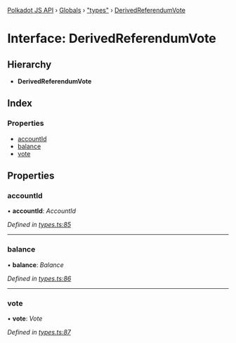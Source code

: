 [Polkadot JS API](../README.md) › [Globals](../globals.md) › ["types"](../modules/_types_.md) › [DerivedReferendumVote](_types_.derivedreferendumvote.md)

# Interface: DerivedReferendumVote

## Hierarchy

* **DerivedReferendumVote**

## Index

### Properties

* [accountId](_types_.derivedreferendumvote.md#accountid)
* [balance](_types_.derivedreferendumvote.md#balance)
* [vote](_types_.derivedreferendumvote.md#vote)

## Properties

###  accountId

• **accountId**: *AccountId*

*Defined in [types.ts:85](https://github.com/polkadot-js/api/blob/e12f2f67c6/packages/api-derive/src/types.ts#L85)*

___

###  balance

• **balance**: *Balance*

*Defined in [types.ts:86](https://github.com/polkadot-js/api/blob/e12f2f67c6/packages/api-derive/src/types.ts#L86)*

___

###  vote

• **vote**: *Vote*

*Defined in [types.ts:87](https://github.com/polkadot-js/api/blob/e12f2f67c6/packages/api-derive/src/types.ts#L87)*
